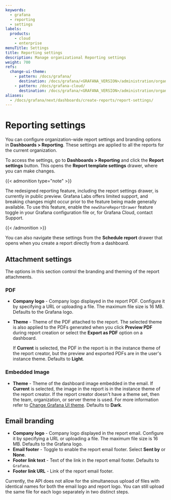 ```yaml
---
keywords:
  - grafana
  - reporting
  - settings
labels:
  products:
    - cloud
    - enterprise
menuTitle: Settings
title: Reporting settings
description: Manage organizational Reporting settings
weight: 700
refs:
  change-ui-theme:
    - pattern: /docs/grafana/
      destination: /docs/grafana/<GRAFANA_VERSION>/administration/organization-preferences/#change-grafana-ui-theme
    - pattern: /docs/grafana-cloud/
      destination: /docs/grafana/<GRAFANA_VERSION>/administration/organization-preferences/#change-grafana-ui-theme
aliases:
  - /docs/grafana/next/dashboards/create-reports/report-settings/
---
```


# Reporting settings

You can configure organization-wide report settings and branding options in **Dashboards > Reporting**.
These settings are applied to all the reports for the current organization.

To access the settings, go to **Dashboards > Reporting** and click the **Report settings** button.
This opens the **Report template settings** drawer, where you can make changes.

{{< admonition type="note" >}}

The redesigned reporting feature, including the report settings drawer, is currently in public preview. Grafana Labs offers limited support, and breaking changes might occur prior to the feature being made generally available. To use this feature, enable the `newShareReportDrawer` feature toggle in your Grafana configuration file or, for Grafana Cloud, contact Support.

{{< /admonition >}}

You can also navigate these settings from the **Schedule report** drawer that opens when you create a report directly from a dashboard.

## Attachment settings

The options in this section control the branding and theming of the report attachments.

### PDF

- **Company logo** - Company logo displayed in the report PDF.
  Configure it by specifying a URL or uploading a file.
  The maximum file size is 16 MB.
  Defaults to the Grafana logo.

- **Theme** - Theme of the PDF attached to the report.
  The selected theme is also applied to the PDFs generated when you click **Preview PDF** during report creation or select the **Export as PDF** option on a dashboard.

  If **Current** is selected, the PDF in the report is in the instance theme of the report creator, but the preview and exported PDFs are in the user's instance theme.
  Defaults to **Light**.

### Embedded Image

- **Theme** - Theme of the dashboard image embedded in the email.
  If **Current** is selected, the image in the report is in the instance theme of the report creator. If the report creator doesn't have a theme set, then the team, organization, or server theme is used. For more information refer to [Change Grafana UI theme](ref:change-ui-theme).
  Defaults to **Dark**.

<!-- vale Grafana.WordList = NO -->

## Email branding

<!-- vale Grafana.WordList = YES -->

- **Company logo** - Company logo displayed in the report email. Configure it by specifying a URL or uploading a file. The maximum file size is 16 MB. Defaults to the Grafana logo.
- **Email footer** - Toggle to enable the report email footer. Select **Sent by** or **None**.
- **Footer link text** - Text of the link in the report email footer. Defaults to `Grafana`.
- **Footer link URL** - Link of the report email footer.

Currently, the API does not allow for the simultaneous upload of files with identical names for both the email logo and report logo.
You can still upload the same file for each logo separately in two distinct steps.
